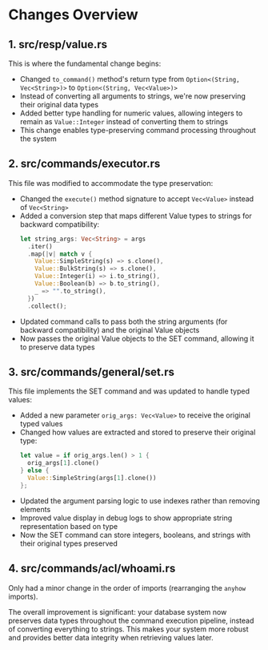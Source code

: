 # Changes Overview

## 1. src/resp/value.rs

This is where the fundamental change begins:

- Changed `to_command()` method's return type from
  `Option<(String, Vec<String>)>` to `Option<(String, Vec<Value>)>`
- Instead of converting all arguments to strings, we're now preserving their
  original data types
- Added better type handling for numeric values, allowing integers to remain as
  `Value::Integer` instead of converting them to strings
- This change enables type-preserving command processing throughout the system

## 2. src/commands/executor.rs

This file was modified to accommodate the type preservation:

- Changed the `execute()` method signature to accept `Vec<Value>` instead of
  `Vec<String>`
- Added a conversion step that maps different Value types to strings for
  backward compatibility:
  ```rust
  let string_args: Vec<String> = args
    .iter()
    .map(|v| match v {
      Value::SimpleString(s) => s.clone(),
      Value::BulkString(s) => s.clone(),
      Value::Integer(i) => i.to_string(),
      Value::Boolean(b) => b.to_string(),
      _ => "".to_string(),
    })
    .collect();
  ```
- Updated command calls to pass both the string arguments (for backward
  compatibility) and the original Value objects
- Now passes the original Value objects to the SET command, allowing it to
  preserve data types

## 3. src/commands/general/set.rs

This file implements the SET command and was updated to handle typed values:

- Added a new parameter `orig_args: Vec<Value>` to receive the original typed
  values
- Changed how values are extracted and stored to preserve their original type:
  ```rust
  let value = if orig_args.len() > 1 {
    orig_args[1].clone()
  } else {
    Value::SimpleString(args[1].clone())
  };
  ```
- Updated the argument parsing logic to use indexes rather than removing
  elements
- Improved value display in debug logs to show appropriate string representation
  based on type
- Now the SET command can store integers, booleans, and strings with their
  original types preserved

## 4. src/commands/acl/whoami.rs

Only had a minor change in the order of imports (rearranging the `anyhow`
imports).

The overall improvement is significant: your database system now preserves data
types throughout the command execution pipeline, instead of converting
everything to strings. This makes your system more robust and provides better
data integrity when retrieving values later.
